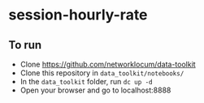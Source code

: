 # session-hourly-rate

## To run

* Clone https://github.com/networklocum/data-toolkit
* Clone this repository in `data_toolkit/notebooks/`
* In the `data_toolkit` folder, run `dc up -d`
* Open your browser and go to localhost:8888